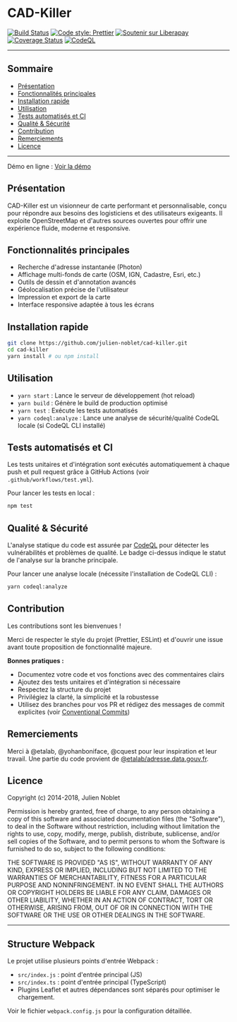 # CAD-Killer

[![Build Status](https://github.com/julien-noblet/cad-killer/actions/workflows/test.yml/badge.svg)](https://github.com/julien-noblet/cad-killer/actions/workflows/test.yml)
[![Code style: Prettier](https://img.shields.io/badge/styled_with-prettier-ff69b4.svg)](https://github.com/prettier/prettier)
[![Soutenir sur Liberapay](https://liberapay.com/assets/widgets/donate.svg)](https://liberapay.com/Julien_N/donate)
[![Coverage Status](https://coveralls.io/repos/github/julien-noblet/cad-killer/badge.svg?branch=master)](https://coveralls.io/github/julien-noblet/cad-killer?branch=master)
[![CodeQL](https://github.com/julien-noblet/cad-killer/actions/workflows/codeql-analysis.yml/badge.svg)](https://github.com/julien-noblet/cad-killer/actions/workflows/codeql-analysis.yml)

---

## Sommaire
- [Présentation](#présentation)
- [Fonctionnalités principales](#fonctionnalités-principales)
- [Installation rapide](#installation-rapide)
- [Utilisation](#utilisation)
- [Tests automatisés et CI](#tests-automatisés-et-ci)
- [Qualité & Sécurité](#qualité--sécurité)
- [Contribution](#contribution)
- [Remerciements](#remerciements)
- [Licence](#licence)

---

Démo en ligne : [Voir la démo](http://julien-noblet.github.io/cad-killer/)

## Présentation
CAD-Killer est un visionneur de carte performant et personnalisable, conçu pour répondre aux besoins des logisticiens et des utilisateurs exigeants. Il exploite OpenStreetMap et d'autres sources ouvertes pour offrir une expérience fluide, moderne et responsive.

## Fonctionnalités principales
- Recherche d'adresse instantanée (Photon)
- Affichage multi-fonds de carte (OSM, IGN, Cadastre, Esri, etc.)
- Outils de dessin et d'annotation avancés
- Géolocalisation précise de l'utilisateur
- Impression et export de la carte
- Interface responsive adaptée à tous les écrans

## Installation rapide

```bash
git clone https://github.com/julien-noblet/cad-killer.git
cd cad-killer
yarn install # ou npm install
```

## Utilisation
- `yarn start` : Lance le serveur de développement (hot reload)
- `yarn build` : Génère le build de production optimisé
- `yarn test` : Exécute les tests automatisés
- `yarn codeql:analyze` : Lance une analyse de sécurité/qualité CodeQL locale (si CodeQL CLI installé)

## Tests automatisés et CI

Les tests unitaires et d'intégration sont exécutés automatiquement à chaque push et pull request grâce à GitHub Actions (voir `.github/workflows/test.yml`).

Pour lancer les tests en local :

```bash
npm test
```

## Qualité & Sécurité

L'analyse statique du code est assurée par [CodeQL](https://github.com/github/codeql) pour détecter les vulnérabilités et problèmes de qualité. Le badge ci-dessus indique le statut de l'analyse sur la branche principale.

Pour lancer une analyse locale (nécessite l'installation de CodeQL CLI) :

```bash
yarn codeql:analyze
```

## Contribution
Les contributions sont les bienvenues !

Merci de respecter le style du projet (Prettier, ESLint) et d'ouvrir une issue avant toute proposition de fonctionnalité majeure.

**Bonnes pratiques :**
- Documentez votre code et vos fonctions avec des commentaires clairs
- Ajoutez des tests unitaires et d'intégration si nécessaire
- Respectez la structure du projet
- Privilégiez la clarté, la simplicité et la robustesse
- Utilisez des branches pour vos PR et rédigez des messages de commit explicites (voir [Conventional Commits](https://www.conventionalcommits.org/fr/v1.0.0/))

## Remerciements
Merci à @etalab, @yohanboniface, @cquest pour leur inspiration et leur travail. Une partie du code provient de [@etalab/adresse.data.gouv.fr](https://github.com/etalab/adresse.data.gouv.fr).

## Licence

Copyright (c) 2014-2018, Julien Noblet

Permission is hereby granted, free of charge, to any person obtaining a copy of this software and associated documentation files (the "Software"), to deal in the Software without restriction, including without limitation the rights to use, copy, modify, merge, publish, distribute, sublicense, and/or sell copies of the Software, and to permit persons to whom the Software is furnished to do so, subject to the following conditions:

THE SOFTWARE IS PROVIDED "AS IS", WITHOUT WARRANTY OF ANY KIND, EXPRESS OR IMPLIED, INCLUDING BUT NOT LIMITED TO THE WARRANTIES OF MERCHANTABILITY, FITNESS FOR A PARTICULAR PURPOSE AND NONINFRINGEMENT. IN NO EVENT SHALL THE AUTHORS OR COPYRIGHT HOLDERS BE LIABLE FOR ANY CLAIM, DAMAGES OR OTHER LIABILITY, WHETHER IN AN ACTION OF CONTRACT, TORT OR OTHERWISE, ARISING FROM, OUT OF OR IN CONNECTION WITH THE SOFTWARE OR THE USE OR OTHER DEALINGS IN THE SOFTWARE.

---

## Structure Webpack

Le projet utilise plusieurs points d'entrée Webpack :
- `src/index.js` : point d'entrée principal (JS)
- `src/index.ts` : point d'entrée principal (TypeScript)
- Plugins Leaflet et autres dépendances sont séparés pour optimiser le chargement.

Voir le fichier `webpack.config.js` pour la configuration détaillée.

